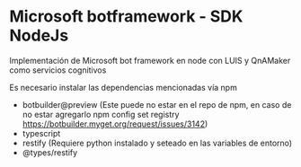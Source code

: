 # Microsoft botframework - SDK NodeJs
Implementación de Microsoft bot framework en node con LUIS y QnAMaker como servicios cognitivos 

Es necesario instalar las dependencias mencionadas vía npm
- botbuilder@preview (Este puede no estar en el repo de npm, en caso de no estar agregarlo npm config set registry 
  https://botbuilder.myget.org/request/issues/3142)
- typescript
- restify (Requiere python instalado y seteado en las variables de entorno)
- @types/restify
